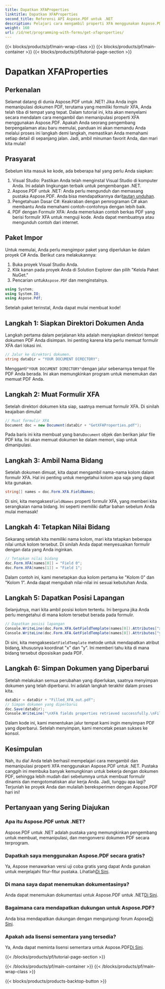 ```yaml
---
title: Dapatkan XFAProperties
linktitle: Dapatkan XFAProperties
second_title: Referensi API Aspose.PDF untuk .NET
description: Pelajari cara mengambil properti XFA menggunakan Aspose.PDF untuk .NET dalam tutorial lengkap ini. Panduan langkah demi langkah disertakan.
weight: 160
url: /id/net/programming-with-forms/get-xfaproperties/
---
```


{{< blocks/products/pf/main-wrap-class >}}
{{< blocks/products/pf/main-container >}}
{{< blocks/products/pf/tutorial-page-section >}}

# Dapatkan XFAProperties

## Perkenalan

Selamat datang di dunia Aspose.PDF untuk .NET! Jika Anda ingin memanipulasi dokumen PDF, terutama yang memiliki formulir XFA, Anda telah tiba di tempat yang tepat. Dalam tutorial ini, kita akan menyelami secara mendalam cara mengambil dan memanipulasi properti XFA menggunakan Aspose.PDF. Apakah Anda seorang pengembang berpengalaman atau baru memulai, panduan ini akan memandu Anda melalui proses ini langkah demi langkah, memastikan Anda memahami setiap detail di sepanjang jalan. Jadi, ambil minuman favorit Anda, dan mari kita mulai!

## Prasyarat

Sebelum kita masuk ke kode, ada beberapa hal yang perlu Anda siapkan:

1. Visual Studio: Pastikan Anda telah menginstal Visual Studio di komputer Anda. Ini adalah lingkungan terbaik untuk pengembangan .NET.
2.  Aspose.PDF untuk .NET: Anda perlu mengunduh dan memasang pustaka Aspose.PDF. Anda bisa mendapatkannya dari[tautan unduhan](https://releases.aspose.com/pdf/net/).
3. Pengetahuan Dasar C#: Keakraban dengan pemrograman C# akan membantu Anda memahami contoh-contohnya dengan lebih baik.
4. PDF dengan Formulir XFA: Anda memerlukan contoh berkas PDF yang berisi formulir XFA untuk menguji kode. Anda dapat membuatnya atau mengunduh contoh dari internet.

## Paket Impor

Untuk memulai, Anda perlu mengimpor paket yang diperlukan ke dalam proyek C# Anda. Berikut cara melakukannya:

1. Buka proyek Visual Studio Anda.
2. Klik kanan pada proyek Anda di Solution Explorer dan pilih "Kelola Paket NuGet."
3.  Pencarian untuk`Aspose.PDF` dan menginstalnya.

```csharp
using System;
using System.IO;
using Aspose.Pdf;
```

Setelah paket terinstal, Anda dapat mulai membuat kode!

## Langkah 1: Siapkan Direktori Dokumen Anda

Langkah pertama dalam perjalanan kita adalah menyiapkan direktori tempat dokumen PDF Anda disimpan. Ini penting karena kita perlu memuat formulir XFA dari lokasi ini.

```csharp
// Jalur ke direktori dokumen.
string dataDir = "YOUR DOCUMENT DIRECTORY";
```

 Mengganti`"YOUR DOCUMENT DIRECTORY"`dengan jalur sebenarnya tempat file PDF Anda berada. Ini akan memungkinkan program untuk menemukan dan memuat PDF Anda.

## Langkah 2: Muat Formulir XFA

Setelah direktori dokumen kita siap, saatnya memuat formulir XFA. Di sinilah keajaiban dimulai!

```csharp
// Muat formulir XFA
Document doc = new Document(dataDir + "GetXFAProperties.pdf");
```

 Pada baris ini kita membuat yang baru`Document` objek dan berikan jalur file PDF kita. Ini akan memuat dokumen ke dalam memori, siap untuk dimanipulasi.

## Langkah 3: Ambil Nama Bidang

Setelah dokumen dimuat, kita dapat mengambil nama-nama kolom dalam formulir XFA. Hal ini penting untuk mengetahui kolom apa saja yang dapat kita gunakan.

```csharp
string[] names = doc.Form.XFA.FieldNames;
```

 Di sini, kita mengakses`FieldNames` properti formulir XFA, yang memberi kita serangkaian nama bidang. Ini seperti memiliki daftar bahan sebelum Anda mulai memasak!

## Langkah 4: Tetapkan Nilai Bidang

Sekarang setelah kita memiliki nama kolom, mari kita tetapkan beberapa nilai untuk kolom tersebut. Di sinilah Anda dapat menyesuaikan formulir dengan data yang Anda inginkan.

```csharp
// Tetapkan nilai bidang
doc.Form.XFA[names[0]] = "Field 0";
doc.Form.XFA[names[1]] = "Field 1";
```

Dalam contoh ini, kami menetapkan dua kolom pertama ke "Kolom 0" dan "Kolom 1". Anda dapat mengubah nilai-nilai ini sesuai kebutuhan Anda.

## Langkah 5: Dapatkan Posisi Lapangan

Selanjutnya, mari kita ambil posisi kolom tertentu. Ini berguna jika Anda perlu mengetahui di mana kolom tersebut berada pada formulir.

```csharp
// Dapatkan posisi lapangan
Console.WriteLine(doc.Form.XFA.GetFieldTemplate(names[0]).Attributes["x"].Value);
Console.WriteLine(doc.Form.XFA.GetFieldTemplate(names[0]).Attributes["y"].Value);
```

 Di sini, kita mengakses`GetFieldTemplate` metode untuk mendapatkan atribut bidang, khususnya koordinat "x" dan "y". Ini memberi tahu kita di mana bidang tersebut diposisikan pada PDF.

## Langkah 6: Simpan Dokumen yang Diperbarui

Setelah melakukan semua perubahan yang diperlukan, saatnya menyimpan dokumen yang telah diperbarui. Ini adalah langkah terakhir dalam proses kita.

```csharp
dataDir = dataDir + "Filled_XFA_out.pdf";
// Simpan dokumen yang diperbarui
doc.Save(dataDir);
Console.WriteLine("\nXFA fields properties retrieved successfully.\nFile saved at " + dataDir);
```

Dalam kode ini, kami menentukan jalur tempat kami ingin menyimpan PDF yang diperbarui. Setelah menyimpan, kami mencetak pesan sukses ke konsol.

## Kesimpulan

Nah, itu dia! Anda telah berhasil mempelajari cara mengambil dan memanipulasi properti XFA menggunakan Aspose.PDF untuk .NET. Pustaka canggih ini membuka banyak kemungkinan untuk bekerja dengan dokumen PDF, sehingga lebih mudah dari sebelumnya untuk membuat formulir dinamis dan mengotomatiskan alur kerja Anda. Jadi, tunggu apa lagi? Terjunlah ke proyek Anda dan mulailah bereksperimen dengan Aspose.PDF hari ini!

## Pertanyaan yang Sering Diajukan

### Apa itu Aspose.PDF untuk .NET?
Aspose.PDF untuk .NET adalah pustaka yang memungkinkan pengembang untuk membuat, memanipulasi, dan mengonversi dokumen PDF secara terprogram.

### Dapatkah saya menggunakan Aspose.PDF secara gratis?
 Ya, Aspose menawarkan versi uji coba gratis yang dapat Anda gunakan untuk menjelajahi fitur-fitur pustaka. Lihatlah[Di Sini](https://releases.aspose.com/).

### Di mana saya dapat menemukan dokumentasinya?
 Anda dapat menemukan dokumentasi untuk Aspose.PDF untuk .NET[Di Sini](https://reference.aspose.com/pdf/net/).

### Bagaimana cara mendapatkan dukungan untuk Aspose.PDF?
 Anda bisa mendapatkan dukungan dengan mengunjungi forum Aspose[Di Sini](https://forum.aspose.com/c/pdf/10).

### Apakah ada lisensi sementara yang tersedia?
 Ya, Anda dapat meminta lisensi sementara untuk Aspose.PDF[Di Sini](https://purchase.aspose.com/temporary-license/).

{{< /blocks/products/pf/tutorial-page-section >}}

{{< /blocks/products/pf/main-container >}}
{{< /blocks/products/pf/main-wrap-class >}}

{{< blocks/products/products-backtop-button >}}
